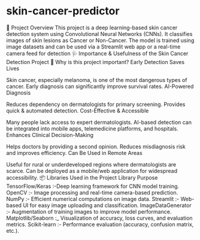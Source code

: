 # skin-cancer-predictor

📌 Project Overview
This project is a deep learning-based skin cancer detection system using Convolutional Neural Networks (CNNs). It classifies images of skin lesions as Cancer or Non-Cancer. The model is trained using image datasets and can be used via a Streamlit web app or a real-time camera feed for detection
🩺 Importance & Usefulness of the Skin Cancer Detection Project
🌟 Why is this project important?
Early Detection Saves Lives

Skin cancer, especially melanoma, is one of the most dangerous types of cancer.
Early diagnosis can significantly improve survival rates.
AI-Powered Diagnosis

Reduces dependency on dermatologists for primary screening.
Provides quick & automated detection.
Cost-Effective & Accessible

Many people lack access to expert dermatologists.
AI-based detection can be integrated into mobile apps, telemedicine platforms, and hospitals.
Enhances Clinical Decision-Making

Helps doctors by providing a second opinion.
Reduces misdiagnosis risk and improves efficiency.
Can Be Used in Remote Areas

Useful for rural or underdeveloped regions where dermatologists are scarce.
Can be deployed as a mobile/web application for widespread accessibility.
📦 Libraries Used in the Project
Library	Purpose
TensorFlow/Keras	:-Deep learning framework for CNN model training.
OpenCV	:- Image processing and real-time camera-based prediction.
NumPy  :-	Efficient numerical computations on image data.
Streamlit	:- Web-based UI for easy image uploading and classification.
ImageDataGenerator	:- Augmentation of training images to improve model performance.
Matplotlib/Seaborn :_	Visualization of accuracy, loss curves, and evaluation metrics.
Scikit-learn :- 	Performance evaluation (accuracy, confusion matrix, etc.).
